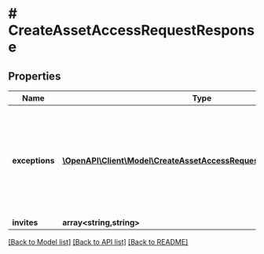 # # CreateAssetAccessRequestResponse

## Properties

Name | Type | Description | Notes
------------ | ------------- | ------------- | -------------
**exceptions** | [**\OpenAPI\Client\Model\CreateAssetAccessRequestErrorMessageInner[]**](CreateAssetAccessRequestErrorMessageInner.md) | A list of errors associated with the asset access requests. Will be returned if there is an error. | [optional]
**invites** | **array<string,string>** |  | [optional]

[[Back to Model list]](../../README.md#models) [[Back to API list]](../../README.md#endpoints) [[Back to README]](../../README.md)
